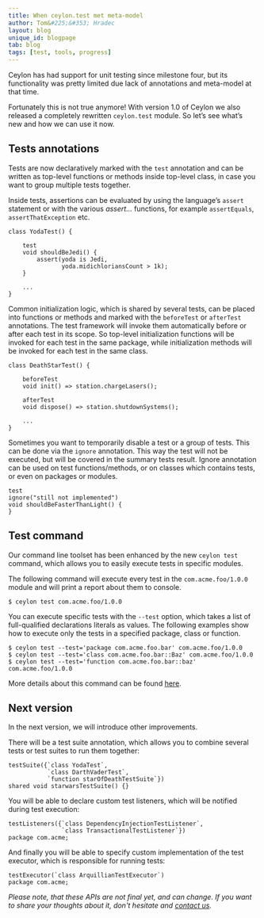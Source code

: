 ```yaml
---
title: When ceylon.test met meta-model
author: Tom&#225;&#353; Hradec
layout: blog
unique_id: blogpage
tab: blog
tags: [test, tools, progress]
---
```


Ceylon has had support for unit testing since milestone four, 
but its functionality was pretty limited due lack of annotations and meta-model at that time.

Fortunately this is not true anymore! 
With version 1.0 of Ceylon we also released a completely rewritten `ceylon.test` module.
So let’s see what’s new and how we can use it now.


## Tests annotations

Tests are now declaratively marked with the `test` annotation 
and can be written as top-level functions or methods inside top-level class, 
in case you want to group multiple tests together.

Inside tests, assertions can be evaluated by using the language’s `assert` statement 
or with the various _assert..._ functions, for example `assertEquals`, `assertThatException` etc.

<!-- try: -->
    class YodaTest() {
     
        test
        void shouldBeJedi() {
            assert(yoda is Jedi, 
                   yoda.midichloriansCount > 1k);
        }
        
        ...
    }

Common initialization logic, which is shared by several tests, 
can be placed into functions or methods and marked with the `beforeTest` or `afterTest` annotations.
The test framework will invoke them automatically before or after each test in its scope.
So top-level initialization functions will be invoked for each test in the same package, 
while initialization methods will be invoked for each test in the same class.

<!-- try: -->
    class DeathStarTest() {
     
        beforeTest
        void init() => station.chargeLasers();
     
        afterTest
        void dispose() => station.shutdownSystems();
        
        ...
    }
     
Sometimes you want to temporarily disable a test or a group of tests. 
This can be done via the `ignore` annotation.
This way the test will not be executed, but will be covered in the summary tests result. 
Ignore annotation can be used on test functions/methods, or on classes which contains tests,
or even on packages or modules.

<!-- try: -->
    test
    ignore("still not implemented")
    void shouldBeFasterThanLight() {
    }


## Test command

Our command line toolset has been enhanced by the new `ceylon test` command, 
which allows you to easily execute tests in specific modules.

The following command will execute every test in the `com.acme.foo/1.0.0` module
and will print a report about them to console.

<!-- try: -->
<!-- lang:bash -->
    $ ceylon test com.acme.foo/1.0.0

You can execute specific tests with the `--test` option, 
which takes a list of full-qualified declarations literals as values. 
The following examples show how to execute only the tests in a specified package, class or function.

<!-- try: -->
<!-- lang:bash -->
    $ ceylon test --test='package com.acme.foo.bar' com.acme.foo/1.0.0
    $ ceylon test --test='class com.acme.foo.bar::Baz' com.acme.foo/1.0.0
    $ ceylon test --test='function com.acme.foo.bar::baz' com.acme.foo/1.0.0


More details about this command can be found
[here](/documentation/current/reference/tool/ceylon/subcommands/ceylon-test.html).


## Next version

In the next version, we will introduce other improvements.

There will be a test suite annotation, which allows you to combine several tests or test suites to run them together:

<!-- try: -->
    testSuite({`class YodaTest`,
               `class DarthVaderTest`,
               `function starOfDeathTestSuite`})
    shared void starwarsTestSuite() {}

    
You will be able to declare custom test listeners, which will be notified during test execution:    

<!-- try: -->
    testListeners({`class DependencyInjectionTestListener`,
                   `class TransactionalTestListener`})
    package com.acme;
    
    
And finally you will be able to specify custom implementation of the test executor, which is responsible for running tests:

<!-- try: -->
    testExecutor(`class ArquillianTestExecutor`)
    package com.acme;


_Please note, that these APIs are not final yet, and can change.
If you want to share your thoughts about it, don't hesitate and [contact us](/community)._
